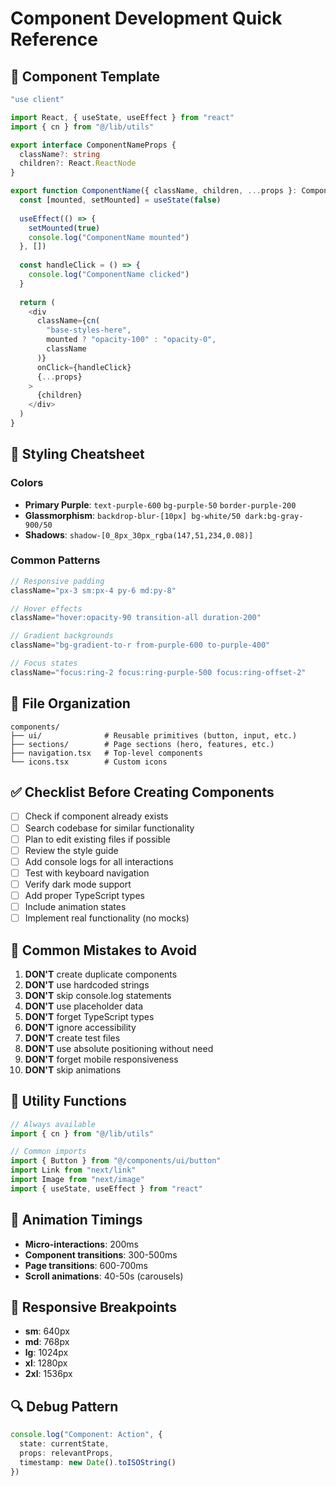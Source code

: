# Component Development Quick Reference

## 🚀 Component Template

```typescript
"use client"

import React, { useState, useEffect } from "react"
import { cn } from "@/lib/utils"

export interface ComponentNameProps {
  className?: string
  children?: React.ReactNode
}

export function ComponentName({ className, children, ...props }: ComponentNameProps) {
  const [mounted, setMounted] = useState(false)
  
  useEffect(() => {
    setMounted(true)
    console.log("ComponentName mounted")
  }, [])
  
  const handleClick = () => {
    console.log("ComponentName clicked")
  }
  
  return (
    <div 
      className={cn(
        "base-styles-here",
        mounted ? "opacity-100" : "opacity-0",
        className
      )}
      onClick={handleClick}
      {...props}
    >
      {children}
    </div>
  )
}
```

## 🎨 Styling Cheatsheet

### Colors
- **Primary Purple**: `text-purple-600` `bg-purple-50` `border-purple-200`
- **Glassmorphism**: `backdrop-blur-[10px] bg-white/50 dark:bg-gray-900/50`
- **Shadows**: `shadow-[0_8px_30px_rgba(147,51,234,0.08)]`

### Common Patterns
```typescript
// Responsive padding
className="px-3 sm:px-4 py-6 md:py-8"

// Hover effects
className="hover:opacity-90 transition-all duration-200"

// Gradient backgrounds
className="bg-gradient-to-r from-purple-600 to-purple-400"

// Focus states
className="focus:ring-2 focus:ring-purple-500 focus:ring-offset-2"
```

## 📁 File Organization

```
components/
├── ui/              # Reusable primitives (button, input, etc.)
├── sections/        # Page sections (hero, features, etc.)
├── navigation.tsx   # Top-level components
└── icons.tsx        # Custom icons
```

## ✅ Checklist Before Creating Components

- [ ] Check if component already exists
- [ ] Search codebase for similar functionality
- [ ] Plan to edit existing files if possible
- [ ] Review the style guide
- [ ] Add console logs for all interactions
- [ ] Test with keyboard navigation
- [ ] Verify dark mode support
- [ ] Add proper TypeScript types
- [ ] Include animation states
- [ ] Implement real functionality (no mocks)

## 🚫 Common Mistakes to Avoid

1. **DON'T** create duplicate components
2. **DON'T** use hardcoded strings
3. **DON'T** skip console.log statements
4. **DON'T** use placeholder data
5. **DON'T** forget TypeScript types
6. **DON'T** ignore accessibility
7. **DON'T** create test files
8. **DON'T** use absolute positioning without need
9. **DON'T** forget mobile responsiveness
10. **DON'T** skip animations

## 🔧 Utility Functions

```typescript
// Always available
import { cn } from "@/lib/utils"

// Common imports
import { Button } from "@/components/ui/button"
import Link from "next/link"
import Image from "next/image"
import { useState, useEffect } from "react"
```

## 🎯 Animation Timings

- **Micro-interactions**: 200ms
- **Component transitions**: 300-500ms  
- **Page transitions**: 600-700ms
- **Scroll animations**: 40-50s (carousels)

## 📱 Responsive Breakpoints

- **sm**: 640px
- **md**: 768px
- **lg**: 1024px
- **xl**: 1280px
- **2xl**: 1536px

## 🔍 Debug Pattern

```typescript
console.log("Component: Action", { 
  state: currentState,
  props: relevantProps,
  timestamp: new Date().toISOString()
})
``` 